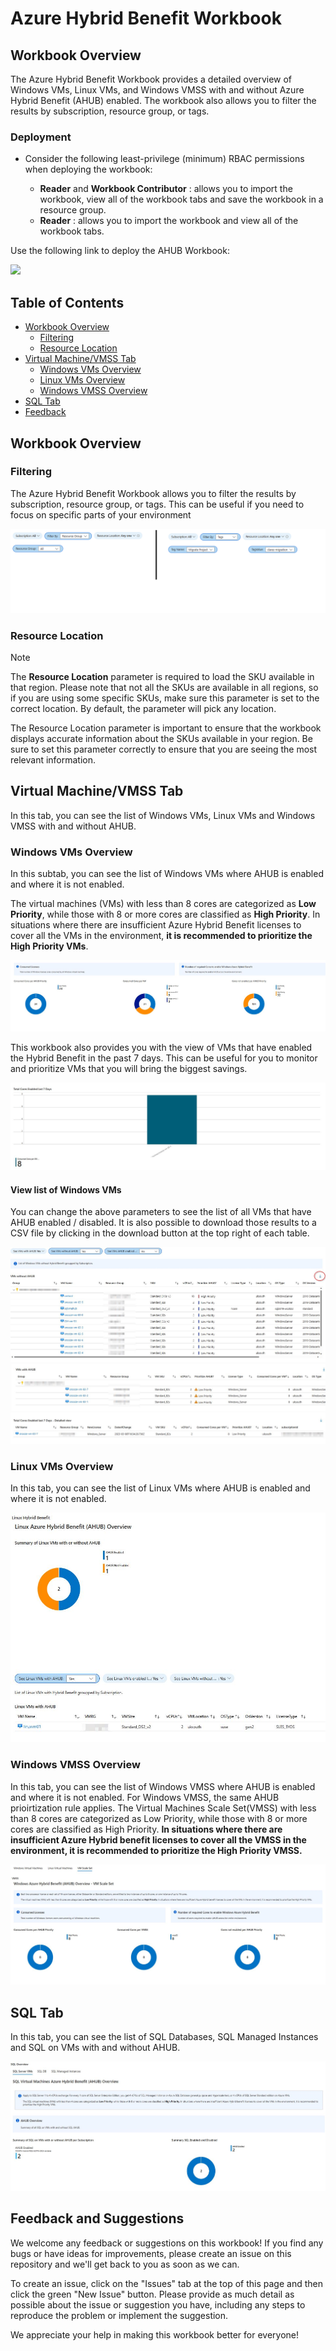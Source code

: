 
# Azure Hybrid Benefit Workbook

## Workbook Overview

The Azure Hybrid Benefit Workbook provides a detailed overview of Windows VMs, Linux VMs, and Windows VMSS with and without Azure Hybrid Benefit (AHUB) enabled. The workbook also allows you to filter the results by subscription, resource group, or tags.

### Deployment
* Consider the following least-privilege (minimum) RBAC permissions when deploying the workbook:

  * **Reader** and **Workbook Contributor** : allows you to import the workbook, view all of the workbook tabs and save the workbook in a resource group.
  * **Reader** : allows you to import the workbook and view all of the workbook tabs.

Use the following link to deploy the AHUB Workbook:

   <a href="https://portal.azure.com/#create/Microsoft.Template/uri/https%3A%2F%2Fraw.githubusercontent.com%2Farthurclares%2FAzureHybridBenefitWorkbook%2Fmain%2Fworkbook%2Fazuredeploy.json" target="_blank"><img src="https://aka.ms/deploytoazurebutton"/></a>
    
## Table of Contents
- [Workbook Overview](#workbook-overview)
  - [Filtering](#filtering)
  - [Resource Location](#resource-location)
- [Virtual Machine/VMSS Tab](#virtual-machinevmss-tab)
  - [Windows VMs Overview](#windows-vms-overview)
  - [Linux VMs Overview](#linux-vms-overview)
  - [Windows VMSS Overview](#windows-vmss-overview)
- [SQL Tab](#sql-tab)
- [Feedback](#feedback)

## Workbook Overview

### Filtering

The Azure Hybrid Benefit Workbook allows you to filter the results by subscription, resource group, or tags. This can be useful if you need to focus on specific parts of your environment

 ![FilterBy](https://github.com/arthurclares/AzureHybridBenefitWorkbook/raw/main/images/FilterBy.png)

### Resource Location
> [!NOTE]
>The **Resource Location** parameter is required to load the SKU available in that region. Please note that not all the SKUs are available in all regions, so if you are using some specific SKUs, make sure this parameter is set to the correct location.
By default, the parameter will pick any location.

The Resource Location parameter is important to ensure that the workbook displays accurate information about the SKUs available in your region. Be sure to set this parameter correctly to ensure that you are seeing the most relevant information.

## Virtual Machine/VMSS Tab

In this tab, you can see the list of Windows VMs, Linux VMs and Windows VMSS with and without AHUB.


### Windows VMs Overview

In this subtab, you can see the list of Windows VMs where AHUB is enabled and where it is not enabled. 

The virtual machines (VMs) with less than 8 cores are categorized as **Low Priority**, while those with 8 or more cores are classified as **High Priority**. In situations where there are insufficient Azure Hybrid Benefit licenses to cover all the VMs in the environment, **it is recommended to prioritize the High Priority VMs**.

![WindowsOverview](https://github.com/arthurclares/AzureHybridBenefitWorkbook/raw/main/images/WindowsOverview.jpg)


This workbook also provides you with the view of VMs that have enabled the Hybrid Benefit in the past 7 days. This can be useful for you to monitor and prioritize VMs that you will bring the biggest savings.

![Cores Enabled 7 days Overview](https://github.com/arthurclares/AzureHybridBenefitWorkbook/raw/main/images/Cores%20Enabled%207%20days.jpg)

#### View list of Windows VMs 

You can change the above parameters to see the list of all VMs that have AHUB enabled / disabled. It is also possible to download those results to a CSV file by clicking in the download button at the top right of each table.


![AHUB Enabled1](https://github.com/arthurclares/AzureHybridBenefitWorkbook/raw/main/images/AHUB%20Enabled1.jpg)
![AHUB Disabled1](https://github.com/arthurclares/AzureHybridBenefitWorkbook/raw/main/images/AHUB%20Disabled1.jpg)
![AHUB7DaysDetails](https://github.com/arthurclares/AzureHybridBenefitWorkbook/raw/main/images/AHUB7DaysDetails.jpg)


### Linux VMs Overview

In this tab, you can see the list of Linux VMs where AHUB is enabled and where it is not enabled. 

![LinuxOverview](https://github.com/arthurclares/AzureHybridBenefitWorkbook/raw/main/images/LinuxOverview.jpg)


### Windows VMSS Overview

In this tab, you can see the list of Windows VMSS where AHUB is enabled and where it is not enabled. For Windows VMSS, the same AHUB prioirtization rule applies. 
The Virtual Machines Scale Set(VMSS) with less than 8 cores are categorized as Low Priority, while those with 8 or more cores are classified as High Priority. **In situations where there are insufficient Azure Hybrid benefit licenses to cover all the VMSS in the environment, it is recommended to prioritize the High Priority VMSS.**

![VMSSOverview](https://github.com/arthurclares/AzureHybridBenefitWorkbook/raw/main/images/VMSSOverview.jpg)



## SQL Tab

In this tab, you can see the list of SQL Databases, SQL Managed Instances and SQL on VMs with and without AHUB.

![VMSSOverview](https://github.com/arthurclares/AzureHybridBenefitWorkbook/raw/main/images/SQL%20Overview.jpg)


## Feedback and Suggestions

We welcome any feedback or suggestions on this workbook! If you find any bugs or have ideas for improvements, please create an issue on this repository and we'll get back to you as soon as we can.

To create an issue, click on the "Issues" tab at the top of this page and then click the green "New Issue" button. Please provide as much detail as possible about the issue or suggestion you have, including any steps to reproduce the problem or implement the suggestion.

We appreciate your help in making this workbook better for everyone!
